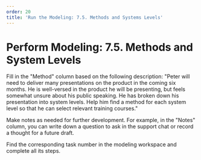 ```yaml
---
order: 20
title: 'Run the Modeling: 7.5. Methods and Systems Levels'
---
```


# Perform Modeling: 7.5. Methods and System Levels

Fill in the "Method" column based on the following description: "Peter will need to deliver many presentations on the product in the coming six months. He is well-versed in the product he will be presenting, but feels somewhat unsure about his public speaking. He has broken down his presentation into system levels. Help him find a method for each system level so that he can select relevant training courses."

Make notes as needed for further development. For example, in the "Notes" column, you can write down a question to ask in the support chat or record a thought for a future draft.

Find the corresponding task number in the modeling workspace and complete all its steps.